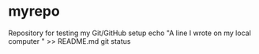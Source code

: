 # myrepo
Repository for testing my Git/GitHub setup
echo "A line I wrote on my local computer  " >> README.md git status
